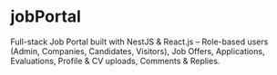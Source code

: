 # jobPortal
Full-stack Job Portal built with NestJS &amp; React.js – Role-based users (Admin, Companies, Candidates, Visitors), Job Offers, Applications, Evaluations, Profile &amp; CV uploads, Comments &amp; Replies.

